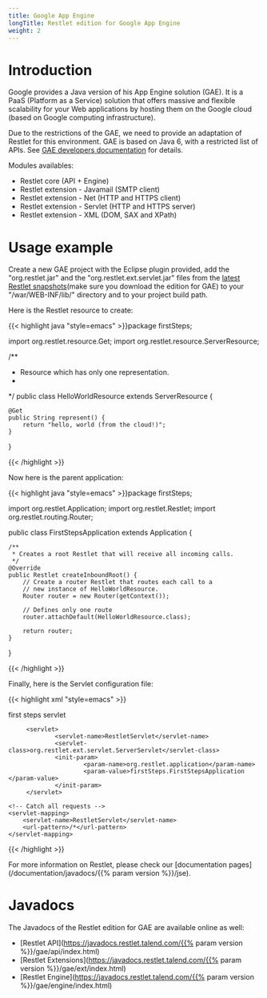 ```yaml
---
title: Google App Engine
longTitle: Restlet edition for Google App Engine
weight: 2
---
```

# Introduction

Google provides a Java version of his App Engine solution (GAE). It is a
PaaS (Platform as a Service) solution that offers massive and flexible
scalability for your Web applications by hosting them on the Google
cloud (based on Google computing infrastructure).

Due to the restrictions of the GAE, we need to provide an adaptation of
Restlet for this environment. GAE is based on Java 6, with a restricted
list of APIs. See [GAE developers
documentation](https://developers.google.com/appengine/)
for details.

Modules availables:

-   Restlet core (API + Engine)
-   Restlet extension - Javamail (SMTP client)
-   Restlet extension - Net (HTTP and HTTPS client)
-   Restlet extension - Servlet (HTTP and HTTPS server)
-   Restlet extension - XML (DOM, SAX and XPath)

# Usage example

Create a new GAE project with the Eclipse plugin provided, add the
"org.restlet.jar" and the "org.restlet.ext.servlet.jar" files from the
[latest Restlet snapshots](/downloads/current?distribution=zip&release=unstable&edition=gae)(make
sure you download the edition for GAE) to your "/war/WEB-INF/lib/"
directory and to your project build path.

Here is the Restlet resource to create:


{{< highlight java "style=emacs" >}}package firstSteps;

import org.restlet.resource.Get;
import org.restlet.resource.ServerResource;

/**
 * Resource which has only one representation.
 *
 */
public class HelloWorldResource extends ServerResource {

    @Get
    public String represent() {
        return "hello, world (from the cloud!)";
    }

}

{{< /highlight >}}

Now here is the parent application:


{{< highlight java "style=emacs" >}}package firstSteps;

import org.restlet.Application;
import org.restlet.Restlet;
import org.restlet.routing.Router;

public class FirstStepsApplication extends Application {

    /**
     * Creates a root Restlet that will receive all incoming calls.
     */
    @Override
    public Restlet createInboundRoot() {
        // Create a router Restlet that routes each call to a
        // new instance of HelloWorldResource.
        Router router = new Router(getContext());

        // Defines only one route
        router.attachDefault(HelloWorldResource.class);

        return router;
    }
}

{{< /highlight >}}

Finally, here is the Servlet configuration file:


{{< highlight xml "style=emacs" >}}<?xml version="1.0" encoding="utf-8"?>
<!DOCTYPE web-app PUBLIC
 "-//Sun Microsystems, Inc.//DTD Web Application 2.3//EN"
 "http://java.sun.com/dtd/web-app_2_3.dtd">

<web-app xmlns="http://java.sun.com/xml/ns/javaee" version="2.5">
         <display-name>first steps servlet</display-name>

         <servlet>
                 <servlet-name>RestletServlet</servlet-name>
                 <servlet-class>org.restlet.ext.servlet.ServerServlet</servlet-class>
                 <init-param>
                         <param-name>org.restlet.application</param-name>
                         <param-value>firstSteps.FirstStepsApplication  </param-value>
                 </init-param>
         </servlet>

    <!-- Catch all requests -->
    <servlet-mapping>
        <servlet-name>RestletServlet</servlet-name>
        <url-pattern>/*</url-pattern>
    </servlet-mapping>
</web-app>
{{< /highlight >}}

For more information on Restlet, please check our [documentation
pages](/documentation/javadocs/{{% param version %}}/jse).

# Javadocs

The Javadocs of the Restlet edition for GAE are available online as
well:

-   [Restlet
    API](https://javadocs.restlet.talend.com/{{% param version %}}/gae/api/index.html)
-   [Restlet
    Extensions](https://javadocs.restlet.talend.com/{{% param version %}}/gae/ext/index.html)
-   [Restlet
    Engine](https://javadocs.restlet.talend.com/{{% param version %}}/gae/engine/index.html)
